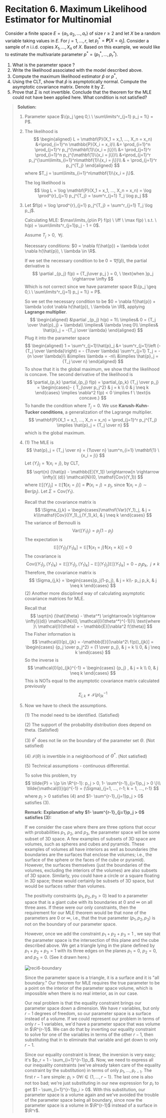 # Recitation 6. Maximum Likelihood Estimator for Multinomial

Consider a finite space $E=\{ a_1,a_2,\ldots ,a_ r\}$ of size $r \geq 2$ and let $X$ be a random variable taking values in $E$. For $j = 1,..., r$, let $p_ j^*=\mathbf{P}[X=a_ j]$. Consider a sample of $n$ i.i.d. copies $X_1, ..., X_n$ of $X$. Based on this example, we would like to estimate the multivariate parameter $p^*=(p_1^*,\ldots ,p_ r^*)$.

1. What is the parameter space ?
2. Write the likelihood associated with the model described above.
3. Compute the maximum likelihood estimator $\hat{p}$ or $p^*$,
4. Using the CLT, show that $\hat{p}$ is asymptotically normal. Compute the asymptotic covariance matrix. Denote it by $\Sigma$.
5. Prove that $\Sigma$ is not invertible. Conclude that the theorem for the MLE could not have been applied here. What condition is not satisfied?

> **Solution:**
>
> 1. Parameter space $\{p_j \geq 0,\ \ \sum\limits^r_{j=1} p_j = 1\} = P$.
>
> 2. The likelihood is
>    $$
>    \begin{aligned}
>    L = \mathbf{P}(X_1 = x_1, ..., X_n = x_n) &=\prod_{i=1}^n \mathbb{P}(X_i = x_i)\\
>    &= \prod_{i=1}^n \prod_{j=1}^r p_j^{\mathbf{1}\{x_i = j\}}\\
>    &= \prod_{j=1}^r \prod_{i=1}^n  p_j^{\mathbf{1}\{x_i = j\}}\\
>    &=\prod_{j=1}^r  p_j^{\sum\limits_{i=1}^n\mathbf{1}\{x_i = j\}}\\
>    & = \prod_{j=1}^r  p_j^{T_j} 
>    \end{aligned}
>    $$
>    where $T_j =  \sum\limits_{i=1}^n\mathbf{1}\{x_i = j\}$.
>
>    The log likelihood is
>    $$
>    \log L = \log \mathbf{P}(X_1 = x_1, ..., X_n = x_n) = \log \prod^{r}_{j=1} p_j^{T_j} = \sum^r_{j=1} T_j \log p_j
>    $$
>
> 3. Let $f(p) = \log \prod^{r}_{j=1} p_j^{T_j} = \sum^r_{j=1} T_j \log p_j$. 
>
>    Calculating MLE:  $\max\limits_{p\in P} f(p) \ \iff \ \max f(p) \ s.t. \ h(p) = \sum\limits^r_{j=1}p_j - 1 = 0$.
>
>    Assume $T_j > 0, \ \ \forall j$.
>
>    Necessary conditions: $0 = \nabla f(\hat{p}) + \lambda \cdot \nabla h(\hat{p}), \ \lambda \in \R$.
>
>    If we set the necessary condition to be $0 = \nabla f(\hat{p})$, the partial derivative is 
>    $$
>    \partial _{p_j} f(p) = {T_j\over p_j } = 0, \ \text{when }p_j \rightarrow \infty
>    $$
>    Which is not correct since we have parameter space $\{p_j \geq 0,\ \ \sum\limits^r_{j=1} p_j = 1\} = P$.
>
>    So we set the necessary condition to be $0 = \nabla f(\hat{p}) + \lambda \cdot \nabla h(\hat{p}), \ \lambda \in \R$, applying **Lagrange multiplier**.
>    $$
>    \begin{aligned}
>    &\partial _{p_j} h(p) = 1\\
>    \implies&  0 = {T_j \over \hat{p}_j} + \lambda\\
>    \implies& \lambda \neq 0\\
>    \implies& \hat{p}_j = -{T_j \over \lambda}
>    \end{aligned}
>    $$
>    Plug it into the parameter space
>    $$
>    \begin{aligned}
>    1 = \sum^r_{j=1}\hat{p}_j &= \sum^r_{j=1}\left (-{T_j \over \lambda}\right) = - {1\over \lambda} \sum^r_{j=1} T_j = - {n \over \lambda}\\
>    &\implies  \lambda = -n\\
>    &\implies \hat{p}_j = {T_j \over n}
>    \end{aligned}
>    $$
>    To show that it is the global maximum, we show that the likelihood is concave. The second derivative of the likelihood is
>    $$
>    \partial_{p_k} \partial_{p_j} f(p) = \partial_{p_k} {T_j \over p_j} = \begin{cases}- { T_j\over p_j^2} & j = k \\ 0 & j \neq k \end{cases} \implies  \nabla^2 f(p) < 0  \implies f \ \text{is concave.}
>    $$
>    To handle the condition where $T_j = 0$. We use  **Karush-Kuhn-Tucker conditions**, a generalization of the Lagrange multiplier.
>    $$
>    \mathbf{P}(X_1 = x_1, ..., X_n = x_n) = \prod_{j=1}^r  p_j^{T_j} \implies  \hat{p}_j = {T_j \over n}
>    $$
>    which is the global maximum.
>
> 4. (1) The MLE is
>    $$
>    \hat{p}_j = {T_j \over n} = {1\over n} \sum^n_{i=1} \mathbf{1} \{x_i = j\}
>    $$
>    Let  $(Y_i)_j = \mathbf{1} \{x_i = j\}$, by CLT,
>    $$
>    \sqrt{n} (\hat{p} - \mathbb{E}[Y_1]) \xrightarrow[n \rightarrow \infty]{ (d)} \mathcal{N}(0, \mathsf{Cov}(Y_1))
>    $$
>    where $\mathbb{E}[(Y_i)_j] = \mathbb{E}[\mathbf{1}\{x_i = j\}] = \mathbf{P}(x_i = j) = p_j$, since $\mathbf{1} \{x_i = j\} \sim \mathsf{Ber}(p_j)$. Let $\Sigma = \mathsf{Cov}(Y_1)$.
>
>    Recall that the covariance matrix is
>    $$
>    \Sigma_{j,k} = \begin{cases}\mathsf{Var}(Y_1)_j, & j = k\\\mathsf{Cov}((Y_1)_j,(Y_1)_k), & j \neq k \end{cases}
>    $$
>    The variance of Bernoulli is
>    $$
>    \mathsf{Var}((Y_1)_j) = p_j(1-p_j)
>    $$
>    The expectation is
>    $$
>    \mathbb{E}[(Y_1)_j(Y_1)_k] = \mathbb{E}[\mathbf{1}\{x_1 = j\}\mathbf{1}\{x_1 = k\}] = 0
>    $$
>    The covariance is
>    $$
>    \mathsf{Cov}\left((Y_1)_j, (Y_1)_k\right ) = \mathbb{E}[(Y_1)_j, (Y_1)_k] - \mathbb{E}[(Y_1)_j]\mathbb{E}[(Y_1)_k] = 0 - p_j p_k, \ \ j \neq k
>    $$
>    Therefore, the covariance matrix is
>    $$
>    \Sigma_{j,k} = \begin{cases}p_j(1-p_j), & j = k\\- p_j p_k, & j \neq k \end{cases}
>    $$
>    (2) Another more disciplined way of calculating asymptotic covariance matrices for MLE.
>
>    Recall that
>    $$
>    \sqrt{n} (\hat{\theta} - \theta^*) \xrightarrow[n \rightarrow \infty]{(d)} \mathcal{N}(0, \mathcal{I}(\theta^*)^{-1})\\
>    \text{where }\ \mathcal{I}(\theta) = - \mathbb{E}[\nabla^2 f(\theta)]
>    $$
>    The Fisher information is
>    $$
>    \mathcal{I}(p)_{jk} = -\mathbb{E}[(\nabla^2\ f(p))_{jk}] = \begin{cases} {p_j \over p_j^2} = {1 \over p_j}, & j = k \\ 0, & j \neq k \end{cases}
>    $$
>    So the inverse is
>    $$
>    \mathcal{I}(p)_{jk}^{-1} = \begin{cases} {p_j} , & j = k \\ 0, & j \neq k \end{cases}
>    $$
>    This is NOTs equal to the asymptotic covariance matrix calculated previously
>    $$
>    \Sigma_{j,k} \neq \mathcal{I}(p)_{jk}^{-1}
>    $$
>
> 5. Now we have to check the assumptions.
>
>    (1) The model need to be identified. (Satisfied)
>
>    (2) The support of the probability distribution does depend on theta. (Satisfied)
>
>    (3) $\theta^*$ does not lie on the boundary of the parameter set $\Theta$. (Not satisfied)
>
>    (4) $\mathcal{I}(\theta)$ is invertible in a neighborhood of $\Theta^*$. (Not satisfied)
>
>    (5) Technical assumptions - continuous differential. 
>
>    To solve this problem, try
>    $$
>    \tilde{P} = \{p \in \R^{r-1}: p_j > 0, 1- \sum^{r-1}_{j=1}p_j > 0 \}\\
>    \tilde{\mathcal{I}}(p)^{-1}  = (\Sigma)_{j=1, ..., r-1; k = 1, ..., r-1}
>    $$
>    where $p_j > 0$ satisfies (4) and $1- \sum^{r-1}_{j=1}p_j > 0$ satisfies (3).
>
>    **Remark:** **Explanation of why $1- \sum^{r-1}_{j=1}p_j > 0$ satisfies (3):** 
>
>    If we consider the case where there are three options that occur with probabilities $p_1$, $p_2$, and $p_3$, the parameter space will be some subset of 3D space. A few examples of subsets of 3D space are volumes, such as spheres and cubes and pyramids. These examples of volumes all have interiors as well as boundaries (the boundaries are the surfaces that enclose the volumes; i.e., the surface of the sphere or the faces of the cube or pyramid). However, the surfaces themselves (just the boundaries of the volumes, excluding the interiors of the volumes) are also subsets of 3D space. Similarly, you could have a circle or a square floating in 3D space; these would certainly be subsets of 3D space, but would be surfaces rather than volumes.
>
>    The positivity constraints ($p_1, p_2, p_3 > 0$) lead to a parameter space that is a giant cube with its boundaries at $0$ and $\infty$ on all three axes. If these were our only constraints, then the requirement for our MLE theorem would be that none of the parameters are $0$ or $\infty$, i.e., that the true parameter $(p_1, p_2, p_3)$ is not on the boundary of our parameter space.
>
>    However, once we add the constraint $p_1 + p_2 + p_3 = 1$ , we say that the parameter space is the intersection of this plane and the cube described above. We get a triangle lying in the plane defined by $p_1 + p_2 + p_3 = 1$ with its three edges on the planes $p_1 = 0$, $p_2 = 0$, and $p_3 = 0$. (See it drawn here.)
>
>    ![reci6-boundary](../assets/images/reci6-boundary.png)
>
>    Since the parameter space is a triangle, it is a surface and it is "all boundary." Our theorem for MLE requires the true parameter to be a point on the interior of the parameter space volume, which is impossible when there is no real interior, as in our case.
>
>    Our real problem is that the equality constraint brings our parameter space down a dimension. We have $r$ variables, but only $r-1$ degrees of freedom, so our parameter space is a surface instead of a volume. If we could represent our problem in terms of only $r-1$ variables, we'd have a parameter space that was volume in $\R^{r-1}$. We can do that by inverting our equality constraint to solve for one of the variables in terms of the other $r-1$, then substituting that in to eliminate that variable and get down to only $r-1$.
>
>    Since our equality constraint is linear, the inversion is very easy; it's $p_r = 1 - \sum_{i=1}^{r-1}p_i$. Now, we need to express all our inequality constraints (we've already taken care of the equality constraint by the substitution) in terms of only $p_1, \ldots, p_{r-1}$. The first $r-1$ are simple: $p_i > 0 \forall i \in \{1,\ldots,r-1\}$. The last one is also not too bad; we're just substituting in our new expression for $p_r$ to get $1 - \sum_{i=1}^{r-1}p_i > 0$. With this substitution, our parameter space is a volume again and we've avoided the trouble of the parameter space being all boundary, since now the parameter space is a volume in $\R^{r-1}$ instead of a surface in $\R^r$.

